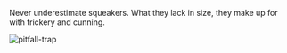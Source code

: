 Never underestimate squeakers. What they lack in size, they make up for with trickery and cunning.

<img src="https://media.githubusercontent.com/media/nathaneastwood/fablore/main/src/digital-tiles/crucible-of-war/media/pitfall-trap.webp" alt="pitfall-trap" class="center" />
